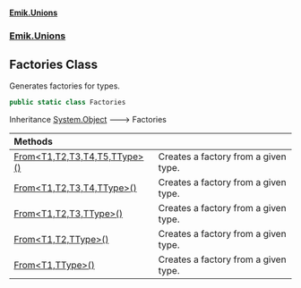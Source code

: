 #### [Emik.Unions](index.md 'index')
### [Emik.Unions](Emik.Unions.md 'Emik.Unions')

## Factories Class

Generates factories for types.

```csharp
public static class Factories
```

Inheritance [System.Object](https://docs.microsoft.com/en-us/dotnet/api/System.Object 'System.Object') &#129106; Factories

| Methods | |
| :--- | :--- |
| [From&lt;T1,T2,T3,T4,T5,TType&gt;()](Factories.From().md 'Emik.Unions.Factories.From<T1,T2,T3,T4,T5,TType>()') | Creates a factory from a given type. |
| [From&lt;T1,T2,T3,T4,TType&gt;()](Factories.From().md 'Emik.Unions.Factories.From<T1,T2,T3,T4,TType>()') | Creates a factory from a given type. |
| [From&lt;T1,T2,T3,TType&gt;()](Factories.From().md 'Emik.Unions.Factories.From<T1,T2,T3,TType>()') | Creates a factory from a given type. |
| [From&lt;T1,T2,TType&gt;()](Factories.From().md 'Emik.Unions.Factories.From<T1,T2,TType>()') | Creates a factory from a given type. |
| [From&lt;T1,TType&gt;()](Factories.From().md 'Emik.Unions.Factories.From<T1,TType>()') | Creates a factory from a given type. |
